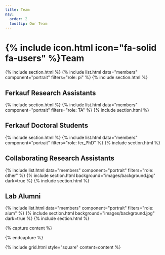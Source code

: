```yaml
---
title: Team
nav:
  order: 2
  tooltip: Our Team
---
```


# {% include icon.html icon="fa-solid fa-users" %}Team
{% include section.html %}
{% include list.html data="members" component="portrait" filters="role: pi" %}
{% include section.html %}

## Ferkauf Research Assistants
{% include section.html %}
{% include list.html data="members" component="portrait" filters="role: TA" %}
{% include section.html %}

## Ferkauf Doctoral Students 
{% include section.html %}
{% include list.html data="members" component="portrait" filters="role: fer_PhD" %}
{% include section.html %}

## Collaborating Research Assistants 
{% include list.html data="members" component="portrait" filters="role: other" %}
{% include section.html background="images/background.jpg" dark=true %}
{% include section.html %}

## Lab Alumni
{% include list.html data="members" component="portrait" filters="role: alum" %}
{% include section.html background="images/background.jpg" dark=true %}
{% include section.html %}

{% capture content %}

{% endcapture %}

{% include grid.html style="square" content=content %}
